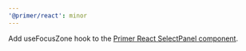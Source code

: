 ```yaml
---
'@primer/react': minor
---
```


Add useFocusZone hook to the [Primer React SelectPanel component](https://primer.style/react/SelectPanel).
